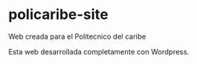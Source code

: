 # policaribe-site
Web creada para el Politecnico del caribe

Esta web desarrollada completamente con Wordpress.
